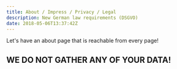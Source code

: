 ```yaml
---
title: About / Impress / Privacy / Legal
description: New German law requirements (DSGVO)
date: 2018-05-06T13:37:42Z
---
```


Let's have an about page that is reachable from every page!

## WE DO NOT GATHER ANY OF YOUR DATA!

